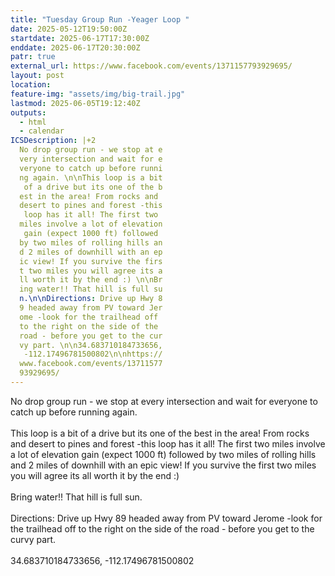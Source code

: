 ```yaml
---
title: "Tuesday Group Run -Yeager Loop "
date: 2025-05-12T19:50:00Z
startdate: 2025-06-17T17:30:00Z
enddate: 2025-06-17T20:30:00Z
patr: true
external_url: https://www.facebook.com/events/1371157793929695/
layout: post
location: 
feature-img: "assets/img/big-trail.jpg"
lastmod: 2025-06-05T19:12:40Z
outputs:
  - html
  - calendar
ICSDescription: |+2
  No drop group run - we stop at e  very intersection and wait for e  veryone to catch up before runni  ng again. \n\nThis loop is a bit   of a drive but its one of the b  est in the area! From rocks and   desert to pines and forest -this   loop has it all! The first two   miles involve a lot of elevation   gain (expect 1000 ft) followed   by two miles of rolling hills an  d 2 miles of downhill with an ep  ic view! If you survive the firs  t two miles you will agree its a  ll worth it by the end :) \n\nBr  ing water!! That hill is full su  n.\n\nDirections: Drive up Hwy 8  9 headed away from PV toward Jer  ome -look for the trailhead off   to the right on the side of the   road - before you get to the cur  vy part. \n\n34.683710184733656,   -112.17496781500802\n\nhttps://  www.facebook.com/events/13711577  93929695/
---
```


No drop group run - we stop at every intersection and wait for everyone to catch up before running again. <br>
  <br>
  This loop is a bit of a drive but its one of the best in the area! From rocks and desert to pines and forest -this loop has it all! The first two miles involve a lot of elevation gain (expect 1000 ft) followed by two miles of rolling hills and 2 miles of downhill with an epic view! If you survive the first two miles you will agree its all worth it by the end &#58;) <br>
  <br>
  Bring water!! That hill is full sun.<br>
  <br>
  Directions&#58; Drive up Hwy 89 headed away from PV toward Jerome -look for the trailhead off to the right on the side of the road - before you get to the curvy part. <br>
  <br>
  34.683710184733656, -112.17496781500802<br>
  <br>
  
